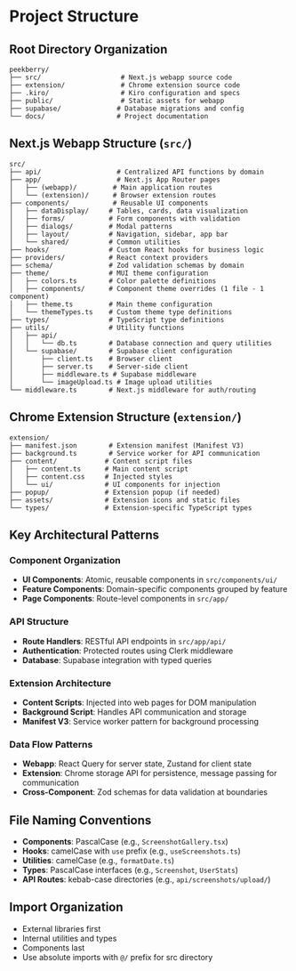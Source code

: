 # Project Structure

## Root Directory Organization

```
peekberry/
├── src/                    # Next.js webapp source code
├── extension/              # Chrome extension source code
├── .kiro/                  # Kiro configuration and specs
├── public/                 # Static assets for webapp
├── supabase/              # Database migrations and config
└── docs/                  # Project documentation
```

## Next.js Webapp Structure (`src/`)

```
src/
├── api/                   # Centralized API functions by domain
├── app/                   # Next.js App Router pages
│   ├── (webapp)/         # Main application routes
│   └── (extension)/      # Browser extension routes
├── components/           # Reusable UI components
│   ├── dataDisplay/     # Tables, cards, data visualization
│   ├── forms/           # Form components with validation
│   ├── dialogs/         # Modal patterns
│   ├── layout/          # Navigation, sidebar, app bar
│   └── shared/          # Common utilities
├── hooks/               # Custom React hooks for business logic
├── providers/           # React context providers
├── schema/              # Zod validation schemas by domain
├── theme/               # MUI theme configuration
│   ├── colors.ts        # Color palette definitions
│   ├── components/      # Component theme overrides (1 file - 1 component)
│   ├── theme.ts         # Main theme configuration
│   └── themeTypes.ts    # Custom theme type definitions
├── types/               # TypeScript type definitions
├── utils/               # Utility functions
│   ├── api/
│   │   └── db.ts        # Database connection and query utilities
│   └── supabase/        # Supabase client configuration
│       ├── client.ts    # Browser client
│       ├── server.ts    # Server-side client
│       ├── middleware.ts # Supabase middleware
│       └── imageUpload.ts # Image upload utilities
└── middleware.ts        # Next.js middleware for auth/routing
```

## Chrome Extension Structure (`extension/`)

```
extension/
├── manifest.json        # Extension manifest (Manifest V3)
├── background.ts        # Service worker for API communication
├── content/            # Content script files
│   ├── content.ts      # Main content script
│   ├── content.css     # Injected styles
│   └── ui/             # UI components for injection
├── popup/              # Extension popup (if needed)
├── assets/             # Extension icons and static files
└── types/              # Extension-specific TypeScript types
```

## Key Architectural Patterns

### Component Organization

- **UI Components**: Atomic, reusable components in `src/components/ui/`
- **Feature Components**: Domain-specific components grouped by feature
- **Page Components**: Route-level components in `src/app/`

### API Structure

- **Route Handlers**: RESTful API endpoints in `src/app/api/`
- **Authentication**: Protected routes using Clerk middleware
- **Database**: Supabase integration with typed queries

### Extension Architecture

- **Content Scripts**: Injected into web pages for DOM manipulation
- **Background Script**: Handles API communication and storage
- **Manifest V3**: Service worker pattern for background processing

### Data Flow Patterns

- **Webapp**: React Query for server state, Zustand for client state
- **Extension**: Chrome storage API for persistence, message passing for communication
- **Cross-Component**: Zod schemas for data validation at boundaries

## File Naming Conventions

- **Components**: PascalCase (e.g., `ScreenshotGallery.tsx`)
- **Hooks**: camelCase with `use` prefix (e.g., `useScreenshots.ts`)
- **Utilities**: camelCase (e.g., `formatDate.ts`)
- **Types**: PascalCase interfaces (e.g., `Screenshot`, `UserStats`)
- **API Routes**: kebab-case directories (e.g., `api/screenshots/upload/`)

## Import Organization

- External libraries first
- Internal utilities and types
- Components last
- Use absolute imports with `@/` prefix for src directory
